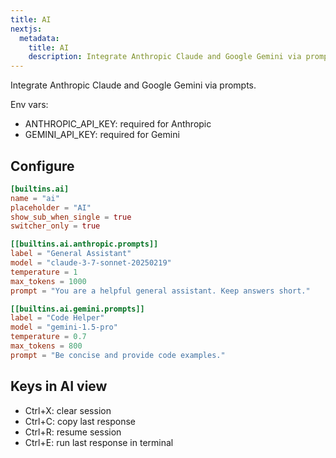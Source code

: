 ```yaml
---
title: AI
nextjs:
  metadata:
    title: AI
    description: Integrate Anthropic Claude and Google Gemini via prompts; includes keys for session control.
---
```


Integrate Anthropic Claude and Google Gemini via prompts.

Env vars:

- ANTHROPIC_API_KEY: required for Anthropic
- GEMINI_API_KEY: required for Gemini

## Configure

```toml
[builtins.ai]
name = "ai"
placeholder = "AI"
show_sub_when_single = true
switcher_only = true

[[builtins.ai.anthropic.prompts]]
label = "General Assistant"
model = "claude-3-7-sonnet-20250219"
temperature = 1
max_tokens = 1000
prompt = "You are a helpful general assistant. Keep answers short."

[[builtins.ai.gemini.prompts]]
label = "Code Helper"
model = "gemini-1.5-pro"
temperature = 0.7
max_tokens = 800
prompt = "Be concise and provide code examples."
```

## Keys in AI view

- Ctrl+X: clear session
- Ctrl+C: copy last response
- Ctrl+R: resume session
- Ctrl+E: run last response in terminal

